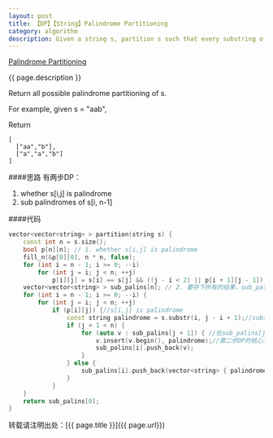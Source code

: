 ```yaml
---
layout: post
title: 【DP】【String】Palindrome Partitioning
category: algorithm
description: Given a string s, partition s such that every substring of the partition is a palindrome. 
---
```

[Palindrome Partitioning](https://oj.leetcode.com/problems/palindrome-partitioning/)

{{ page.description }}

Return all possible palindrome partitioning of s.

For example, given s = "aab",

Return

```
[
  ["aa","b"],
  ["a","a","b"]
]
```

####思路
有两步DP：

1. whether s[i,j] is palindrome 
2. sub palindromes of s[i, n-1]

####代码
```cpp
vector<vector<string> > partition(string s) {
    const int n = s.size();
    bool p[n][n]; // 1. whether s[i,j] is palindrome 
    fill_n(&p[0][0], n * n, false);
    for (int i = n - 1; i >= 0; --i)
        for (int j = i; j < n; ++j)
            p[i][j] = s[i] == s[j] && ((j - i < 2) || p[i + 1][j - 1]); //第一步DP的核心递推式
    vector<vector<string> > sub_palins[n]; // 2. 要存下所有的结果，sub_palins[i]:sub palindromes of s[i, n-1]
    for (int i = n - 1; i >= 0; --i) {
        for (int j = i; j < n; ++j)
            if (p[i][j]) {//s[i,j] is palindrome
                const string palindrome = s.substr(i, j - i + 1);//substr(pos, len)
                if (j + 1 < n) {
                    for (auto v : sub_palins[j + 1]) { //在sub_palins[j + 1]中元素加上palindrome，生成sub_palins[i]中的元素
                        v.insert(v.begin(), palindrome);//第二步DP的核心递推式
                        sub_palins[i].push_back(v);
                    }
                } else {
                    sub_palins[i].push_back(vector<string> { palindrome });//C++11大法好！
                }
            }
    }
    return sub_palins[0];
}
```

转载请注明出处：[{{ page.title }}]({{ page.url}})



